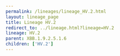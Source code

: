 ```yaml
---
permalink: /lineages/lineage_HV.2.html
layout: lineage_page
title: Lineage HV.2
redirect_to: ../lineage.html?lineage=HV.2
lineage: HV.2
parent: XBB.1.9.2.5.1.6
children: ['HV.2']
---
```

